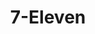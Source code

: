 ---
title: "7-Eleven"
url: /digos-city/7-eleven-davao-cotabato-national-highway/
shop: Lebensmittel
---